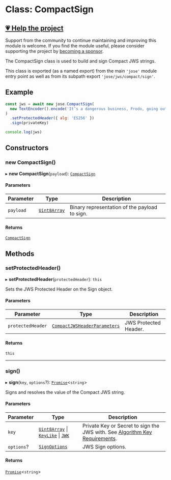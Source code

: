 # Class: CompactSign

## [💗 Help the project](https://github.com/sponsors/panva)

Support from the community to continue maintaining and improving this module is welcome. If you find the module useful, please consider supporting the project by [becoming a sponsor](https://github.com/sponsors/panva).

The CompactSign class is used to build and sign Compact JWS strings.

This class is exported (as a named export) from the main `'jose'` module entry point as well as
from its subpath export `'jose/jws/compact/sign'`.

## Example

```js
const jws = await new jose.CompactSign(
  new TextEncoder().encode('It’s a dangerous business, Frodo, going out your door.'),
)
  .setProtectedHeader({ alg: 'ES256' })
  .sign(privateKey)

console.log(jws)
```

## Constructors

### new CompactSign()

▸ **new CompactSign**(`payload`): [`CompactSign`](CompactSign.md)

#### Parameters

| Parameter | Type | Description |
| ------ | ------ | ------ |
| `payload` | [`Uint8Array`](https://developer.mozilla.org/docs/Web/JavaScript/Reference/Global_Objects/Uint8Array) | Binary representation of the payload to sign. |

#### Returns

[`CompactSign`](CompactSign.md)

## Methods

### setProtectedHeader()

▸ **setProtectedHeader**(`protectedHeader`): `this`

Sets the JWS Protected Header on the Sign object.

#### Parameters

| Parameter | Type | Description |
| ------ | ------ | ------ |
| `protectedHeader` | [`CompactJWSHeaderParameters`](../../../../types/interfaces/CompactJWSHeaderParameters.md) | JWS Protected Header. |

#### Returns

`this`

***

### sign()

▸ **sign**(`key`, `options`?): [`Promise`](https://developer.mozilla.org/docs/Web/JavaScript/Reference/Global_Objects/Promise)\<`string`\>

Signs and resolves the value of the Compact JWS string.

#### Parameters

| Parameter | Type | Description |
| ------ | ------ | ------ |
| `key` | [`Uint8Array`](https://developer.mozilla.org/docs/Web/JavaScript/Reference/Global_Objects/Uint8Array) \| [`KeyLike`](../../../../types/type-aliases/KeyLike.md) \| [`JWK`](../../../../types/interfaces/JWK.md) | Private Key or Secret to sign the JWS with. See [Algorithm Key Requirements](https://github.com/panva/jose/issues/210#jws-alg). |
| `options`? | [`SignOptions`](../../../../types/interfaces/SignOptions.md) | JWS Sign options. |

#### Returns

[`Promise`](https://developer.mozilla.org/docs/Web/JavaScript/Reference/Global_Objects/Promise)\<`string`\>
